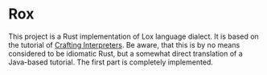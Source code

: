 # Rox
This project is a Rust implementation of Lox language dialect. It is based on the tutorial of <a href="http://craftinginterpreters.com">Crafting Interpreters</a>.
Be aware, that this is by no means considered to be idiomatic Rust, but a somewhat direct translation of a Java-based tutorial.
The first part is completely implemented.
